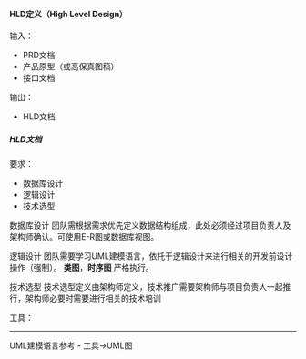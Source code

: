 #### HLD定义（High Level Design）

输入：

* PRD文档
* 产品原型（或高保真图稿）
* 接口文档

输出：

* HLD文档


##### HLD文档
要求：
* 数据库设计
* 逻辑设计
* 技术选型

数据库设计
团队需根据需求优先定义数据结构组成，此处必须经过项目负责人及架构师确认。可使用E-R图或数据库视图。

逻辑设计
团队需要学习UML建模语言，依托于逻辑设计来进行相关的开发前设计操作（强制）。
**类图**，**时序图** 严格执行。

技术选型
技术选型定义由架构师定义，技术推广需要架构师与项目负责人一起推行，架构师必要时需要进行相关的技术培训

工具：



---
UML建模语言参考 - 工具->UML图



